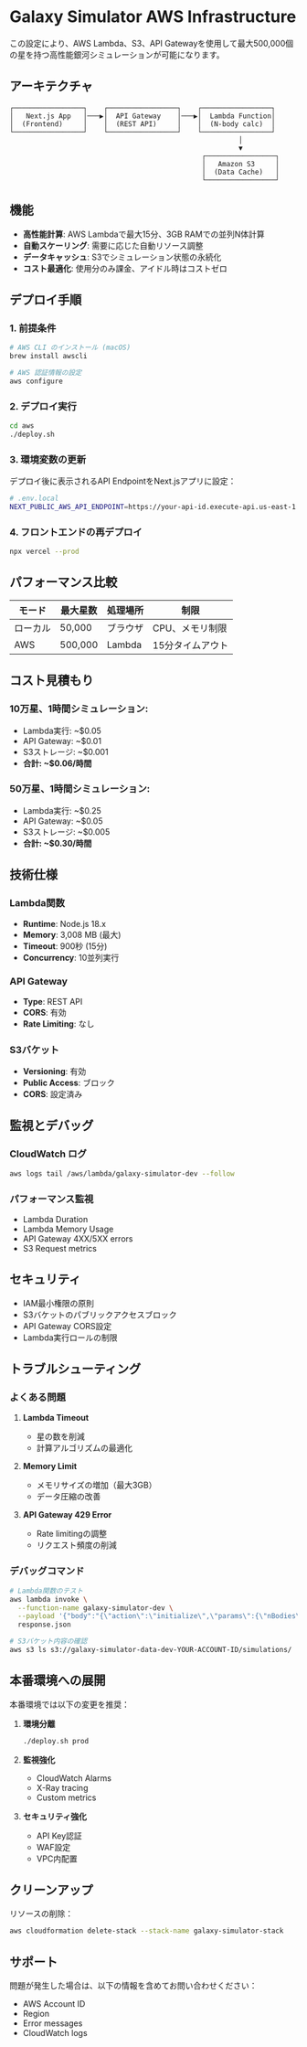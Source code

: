 # Galaxy Simulator AWS Infrastructure

この設定により、AWS Lambda、S3、API Gatewayを使用して最大500,000個の星を持つ高性能銀河シミュレーションが可能になります。

## アーキテクチャ

```
┌─────────────────┐    ┌─────────────────┐    ┌─────────────────┐
│   Next.js App   │───▶│  API Gateway    │───▶│  Lambda Function│
│  (Frontend)     │    │  (REST API)     │    │  (N-body calc)  │
└─────────────────┘    └─────────────────┘    └─────────────────┘
                                                        │
                                                        ▼
                                               ┌─────────────────┐
                                               │   Amazon S3     │
                                               │  (Data Cache)   │
                                               └─────────────────┘
```

## 機能

- **高性能計算**: AWS Lambdaで最大15分、3GB RAMでの並列N体計算
- **自動スケーリング**: 需要に応じた自動リソース調整
- **データキャッシュ**: S3でシミュレーション状態の永続化
- **コスト最適化**: 使用分のみ課金、アイドル時はコストゼロ

## デプロイ手順

### 1. 前提条件

```bash
# AWS CLI のインストール (macOS)
brew install awscli

# AWS 認証情報の設定
aws configure
```

### 2. デプロイ実行

```bash
cd aws
./deploy.sh
```

### 3. 環境変数の更新

デプロイ後に表示されるAPI EndpointをNext.jsアプリに設定：

```bash
# .env.local
NEXT_PUBLIC_AWS_API_ENDPOINT=https://your-api-id.execute-api.us-east-1.amazonaws.com/dev/simulate
```

### 4. フロントエンドの再デプロイ

```bash
npx vercel --prod
```

## パフォーマンス比較

| モード | 最大星数 | 処理場所 | 制限 |
|-------|---------|----------|------|
| ローカル | 50,000 | ブラウザ | CPU、メモリ制限 |
| AWS | 500,000 | Lambda | 15分タイムアウト |

## コスト見積もり

### 10万星、1時間シミュレーション:
- Lambda実行: ~$0.05
- API Gateway: ~$0.01
- S3ストレージ: ~$0.001
- **合計: ~$0.06/時間**

### 50万星、1時間シミュレーション:
- Lambda実行: ~$0.25
- API Gateway: ~$0.05
- S3ストレージ: ~$0.005
- **合計: ~$0.30/時間**

## 技術仕様

### Lambda関数
- **Runtime**: Node.js 18.x
- **Memory**: 3,008 MB (最大)
- **Timeout**: 900秒 (15分)
- **Concurrency**: 10並列実行

### API Gateway
- **Type**: REST API
- **CORS**: 有効
- **Rate Limiting**: なし

### S3バケット
- **Versioning**: 有効
- **Public Access**: ブロック
- **CORS**: 設定済み

## 監視とデバッグ

### CloudWatch ログ
```bash
aws logs tail /aws/lambda/galaxy-simulator-dev --follow
```

### パフォーマンス監視
- Lambda Duration
- Lambda Memory Usage
- API Gateway 4XX/5XX errors
- S3 Request metrics

## セキュリティ

- IAM最小権限の原則
- S3バケットのパブリックアクセスブロック
- API Gateway CORS設定
- Lambda実行ロールの制限

## トラブルシューティング

### よくある問題

1. **Lambda Timeout**
   - 星の数を削減
   - 計算アルゴリズムの最適化

2. **Memory Limit**
   - メモリサイズの増加（最大3GB）
   - データ圧縮の改善

3. **API Gateway 429 Error**
   - Rate limitingの調整
   - リクエスト頻度の削減

### デバッグコマンド

```bash
# Lambda関数のテスト
aws lambda invoke \
  --function-name galaxy-simulator-dev \
  --payload '{"body":"{\"action\":\"initialize\",\"params\":{\"nBodies\":10000}}"}' \
  response.json

# S3バケット内容の確認
aws s3 ls s3://galaxy-simulator-data-dev-YOUR-ACCOUNT-ID/simulations/
```

## 本番環境への展開

本番環境では以下の変更を推奨：

1. **環境分離**
   ```bash
   ./deploy.sh prod
   ```

2. **監視強化**
   - CloudWatch Alarms
   - X-Ray tracing
   - Custom metrics

3. **セキュリティ強化**
   - API Key認証
   - WAF設定
   - VPC内配置

## クリーンアップ

リソースの削除：

```bash
aws cloudformation delete-stack --stack-name galaxy-simulator-stack
```

## サポート

問題が発生した場合は、以下の情報を含めてお問い合わせください：

- AWS Account ID
- Region
- Error messages
- CloudWatch logs